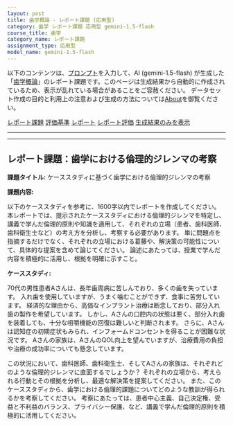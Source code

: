 ```yaml
---
layout: post
title: 歯学概論 - レポート課題 (応用型)
category: 歯学 レポート課題 応用型 gemini-1.5-flash
course_title: 歯学
category_name: レポート課題
assignment_type: 応用型
model_name: gemini-1.5-flash
---
```


以下のコンテンツは、[プロンプト](https://github.com/takedatoshiyuki/synthetic_assignments/tree/main/generated/歯学/gemini-1.5-flash/prompt_レポート課題-応用型.md)を入力して、AI (gemini-1.5-flash) が生成した「[歯学概論](/contents/歯学/)」のレポート課題です。このページは生成結果から自動的に作成されているため、表示が乱れている場合があることをご容赦ください。
データセット作成の目的と利用上の注意および生成の方法については[About](/About)を御覧ください。

[レポート課題](../レポート課題-応用型)
[評価基準](../評価基準-応用型)
[レポート](../レポート-応用型)
[レポート評価](../レポート評価-応用型)
[生成結果のみを表示](https://github.com/takedatoshiyuki/synthetic_assignments/tree/main/generated/歯学/gemini-1.5-flash/レポート課題-応用型.md)
  

***
***
  
## レポート課題：歯学における倫理的ジレンマの考察

**課題タイトル:**  ケーススタディに基づく歯学における倫理的ジレンマの考察

**課題内容:**

以下のケーススタディを参考に、1600字以内でレポートを作成してください。  本レポートでは、提示されたケーススタディにおける倫理的ジレンマを特定し、講義で学んだ倫理的原則や知識を適用して、それぞれの立場（患者、歯科医師、歯科衛生士など）の考え方を分析し、考察する必要があります。  単に問題点を指摘するだけでなく、それぞれの立場における葛藤や、解決策の可能性について、具体的な提案を含めて論じてください。  論述にあたっては、授業で学んだ内容を積極的に活用し、根拠を明確に示すこと。


**ケーススタディ:**

70代の男性患者Aさんは、長年歯周病に苦しんでおり、多くの歯を失っています。  入れ歯を使用していますが、うまく噛むことができず、食事に苦労しています。  経済的な理由から、高価なインプラント治療は断念しており、部分入れ歯の製作を希望しています。  しかし、Aさんの口腔内の状態は悪く、部分入れ歯を装着しても、十分な咀嚼機能の回復は難しいと判断されます。  さらに、Aさんは認知症の初期症状もみられ、インフォームドコンセントを得ることが困難な状況です。  Aさんの家族は、AさんのQOL向上を望んでいますが、治療費用の負担や治療の成功率についても懸念しています。

この状況において、歯科医師、歯科衛生士、そしてAさんの家族は、それぞれどのような倫理的ジレンマに直面するでしょうか？  それぞれの立場から、考えられる行動とその根拠を分析し、最適な解決策を提案してください。  また、このケーススタディから、歯学における倫理的課題についてどのような教訓が得られるかを考察してください。  考察にあたっては、患者中心主義、自己決定権、受益と不利益のバランス、プライバシー保護、など、講義で学んだ倫理的原則を積極的に活用してください。
